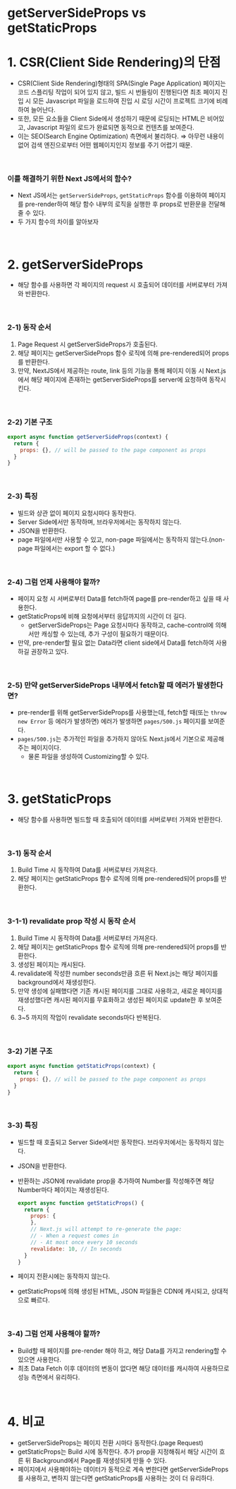 # getServerSideProps vs getStaticProps

# 1. CSR(Client Side Rendering)의 단점

- CSR(Client Side Rendering)형태의 SPA(Single Page Application) 페이지는 코드 스플리팅 작업이 되어 있지 않고, 빌드 시 번들링이 진행된다면 최초 페이지 진입 시 모든 Javascript 파일을 로드하여 진입 시 로딩 시간이 프로젝트 크기에 비례하여 늘어난다.
- 또한, 모든 요소들을 Client Side에서 생성하기 때문에 로딩되는 HTML은 비어있고, Javascript 파일의 로드가 완료되면 동적으로 컨텐츠를 보여준다.
- 이는 SEO(Search Engine Optimization) 측면에서 불리하다. ⇒ 아무런 내용이 없어 검색 엔진으로부터 어떤 웹페이지인지 정보를 주기 어렵기 때문.

<br />

### 이를 해결하기 위한 Next JS에서의 함수?

- Next JS에서는 `getServerSideProps`, `getStaticProps` 함수를 이용하여 페이지를 pre-render하여 해당 함수 내부의 로직을 실행한 후 props로 반환문을 전달해줄 수 있다.
- 두 가지 함수의 차이를 알아보자

<br />

# 2. getServerSideProps

- 해당 함수를 사용하면 각 페이지의 request 시 호출되어 데이터를 서버로부터 가져와 반환한다.

<br />

### 2-1) 동작 순서

1. Page Request 시 getServerSideProps가 호출된다.
2. 해당 페이지는 getServerSideProps 함수 로직에 의해 pre-rendered되어 props를 반환한다.
3. 만약, NextJS에서 제공하는 route, link 등의 기능을 통해 페이지 이동 시 Next.js에서 해당 페이지에 존재하는 getServerSideProps를 server에 요청하여 동작시킨다.

<br />

### 2-2) 기본 구조

```jsx
export async function getServerSideProps(context) {
  return {
    props: {}, // will be passed to the page component as props
  }
}
```

<br />

### 2-3) 특징

- 빌드와 상관 없이 페이지 요청시마다 동작한다.
- Server Side에서만 동작하며, 브라우저에서는 동작하지 않는다.
- JSON을 반환한다.
- page 파일에서만 사용할 수 있고, non-page 파일에서는 동작하지 않는다.(non-page 파일에서는 export 할 수 없다.)

<br />

### 2-4) 그럼 언제 사용해야 할까?

- 페이지 요청 시 서버로부터 Data를 fetch하여 page를 pre-render하고 싶을 때 사용한다.
- getStaticProps에 비해 요청에서부터 응답까지의 시간이 더 길다.
    - getServerSideProps는 Page 요청시마다 동작하고, cache-control에 의해서만 캐싱할 수 있는데, 추가 구성이 필요하기 때문이다.
- 만약, pre-render할 필요 없는 Data라면 client side에서 Data를 fetch하여 사용하길 권장하고 있다.

<br />

### 2-5) 만약 getServerSideProps 내부에서 fetch할 때 에러가 발생한다면?

- pre-render를 위해 getServerSideProps를 사용했는데, fetch할 때(또는 `throw new Error` 등 에러가 발생하면) 에러가 발생하면 `pages/500.js` 페이지를 보여준다.
- `pages/500.js`는 추가적인 파일을 추가하지 않아도 Next.js에서 기본으로 제공해주는 페이지이다.
    - 물론 파일을 생성하여 Customizing할 수 있다.

<br />

# 3. getStaticProps

- 해당 함수를 사용하면 빌드할 때 호출되어 데이터를 서버로부터 가져와 반환한다.

<br />

### 3-1) 동작 순서

1. Build Time 시 동작하여 Data를 서버로부터 가져온다.
2. 해당 페이지는 getStaticProps 함수 로직에 의해 pre-rendered되어 props를 반환한다.

<br />

### 3-1-1) revalidate prop 작성 시 동작 순서

1. Build Time 시 동작하여 Data를 서버로부터 가져온다.
2. 해당 페이지는 getStaticProps 함수 로직에 의해 pre-rendered되어 props를 반환한다.
3. 생성된 페이지는 캐시된다.
4. revalidate에 작성한 number seconds만큼 흐른 뒤 Next.js는 해당 페이지를 background에서 재생성한다.
5. 만약 생성에 실패했다면 기존 캐시된 페이지를 그대로 사용하고, 새로운 페이지를 재생성했다면 캐시된 페이지를 무효화하고 생성된 페이지로 update한 후 보여준다.
6. 3~5 까지의 작업이 revalidate seconds마다 반복된다.

<br />

### 3-2) 기본 구조

```jsx
export async function getStaticProps(context) {
  return {
    props: {}, // will be passed to the page component as props
  }
}
```

<br />

### 3-3) 특징

- 빌드할 때 호출되고 Server Side에서만 동작한다. 브라우저에서는 동작하지 않는다.
- JSON을 반환한다.
- 반환하는 JSON에 revalidate prop을 추가하여 Number를 작성해주면 해당 Number마다 페이지는 재생성된다.
    
    ```jsx
    export async function getStaticProps() {
      return {
        props: {
        },
        // Next.js will attempt to re-generate the page:
        // - When a request comes in
        // - At most once every 10 seconds
        revalidate: 10, // In seconds
      }
    }
    ```
    
- 페이지 전환시에는 동작하지 않는다.
- getStaticProps에 의해 생성된 HTML, JSON 파일들은 CDN에 캐시되고, 상대적으로 빠르다.

<br />

### 3-4) 그럼 언제 사용해야 할까?

- Build할 때 페이지를 pre-render 해야 하고, 해당 Data를 가지고 rendering할 수  있으면 사용한다.
- 최초 Data Fetch 이후 데이터의 변동이 없다면 해당 데이터를 캐시하여 사용하므로 성능 측면에서 유리하다.

<br />

# 4. 비교

- getServerSideProps는 페이지 전환 시마다 동작한다.(page Request)
- getStaticProps는 Build 시에 동작한다. 추가 prop을 지정해줘서 해당 시간이 흐른 뒤 Background에서 Page를 재생성되게 만들 수 있다.
- 페이지에서 사용해야하는 데이터가 동적으로 계속 변한다면 getServerSideProps를 사용하고, 변하지 않는다면 getStaticProps를 사용하는 것이 더 유리하다.
